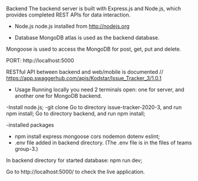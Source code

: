 Backend
The backend server is built with Express.js and Node.js, which provides completed REST APIs for data interaction.

- Node.js
node.js installed from http://nodejs.org

- Database
MongoDB atlas is used as the backend database.

Mongoose is used to access the MongoDB for post, get, put and delete.

PORT: http://localhost:5000

RESTful API between backend and web/mobile is documented
// https://app.swaggerhub.com/apis/Kodstar/Issue_Tracker_3/1.0.1

- Usage
Running locally you need 2 terminals open: one for server, and another one for MongoDB backend. 

-Install node.js; 
-git clone
Go to directory issue-tracker-2020-3, and run npm install;
Go to directory backend, and run npm install;

-installed packages
* npm install express mongoose cors nodemon dotenv eslint;
* .env file added in backend directory. 
(The .env file is in the files of teams group-3.)

In backend directory for started database: npm run dev;

Go to http://localhost:5000/ to check the live application.
